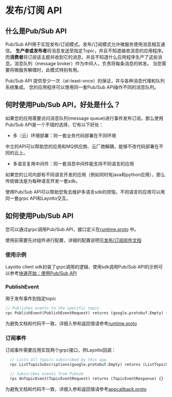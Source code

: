 # 发布/订阅 API
## 什么是Pub/Sub API
Pub/Sub API用于实现发布/订阅模式。发布/订阅模式允许微服务使用消息相互通信。 **生产者或发布者**将消息发送至指定Topic，并且不知道接收消息的应用程序。而**消费者**将订阅该主题并收到它的消息，并且不知道什么应用程序生产了这些消息。消息队列（message broker）作为中间人，负责将每条消息的转发。 当您需要将微服务解偶时，此模式特别有用。

Pub/Sub API 提供至少一次（at-least-once）的保证，并与各种消息代理和队列系统集成。 您的应用程序可以使用同一套Pub/Sub API操作不同的消息队列。

## 何时使用Pub/Sub API，好处是什么？
如果您的应用需要访问消息队列(message queue)进行事件发布订阅，那么使用Pub/Sub API是一个不错的选择，它有以下好处：

- 多（云）环境部署：同一套业务代码部署在不同环境

中立的API可以帮助您的应用和MQ供应商、云厂商解耦，能够不改代码部署在不同的云上。

- 多语言复用中间件：同一套消息中间件能支持不同语言的应用

如果您的公司内部有不同语言开发的应用（例如同时有java和python应用），那么传统做法是为每种语言开发一套sdk。

使用Pub/Sub API可以帮助您免去维护多语言sdk的烦恼，不同语言的应用可以用同一套grpc API和Layotto交互。

## 如何使用Pub/Sub API
您可以通过grpc调用Pub/Sub API，接口定义在[runtime.proto](https://github.com/mosn/layotto/blob/main/spec/proto/runtime/v1/runtime.proto) 中。

使用前需要先对组件进行配置，详细的配置说明见[发布/订阅组件文档](zh/component_specs/pubsub/common.md)

### 使用示例
Layotto client sdk封装了grpc调用的逻辑，使用sdk调用Pub/Sub API的示例可以参考[快速开始：使用Pub/Sub API](zh/start/pubsub/start.md)

### PublishEvent
用于发布事件到指定topic

```protobuf
// Publishes events to the specific topic.
rpc PublishEvent(PublishEventRequest) returns (google.protobuf.Empty) {}
```
为避免文档和代码不一致，详细入参和返回值请参考[runtime.proto](https://github.com/mosn/layotto/blob/main/spec/proto/runtime/v1/runtime.proto)

### 订阅事件
订阅事件需要应用实现两个grpc接口，供Layotto回调：


```protobuf
  // Lists all topics subscribed by this app.
  rpc ListTopicSubscriptions(google.protobuf.Empty) returns (ListTopicSubscriptionsResponse) {}

  // Subscribes events from Pubsub
  rpc OnTopicEvent(TopicEventRequest) returns (TopicEventResponse) {}

```

为避免文档和代码不一致，详细入参和返回值请参考[appcallback.proto](https://github.com/mosn/layotto/blob/main/spec/proto/runtime/v1/appcallback.proto)